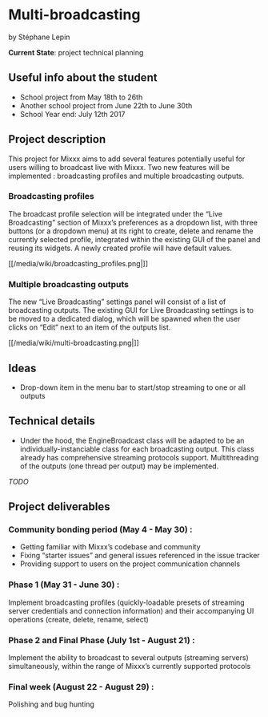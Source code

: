 # Multi-broadcasting

by Stéphane Lepin

**Current State**: project technical planning

## Useful info about the student

  - School project from May 18th to 26th
  - Another school project from June 22th to June 30th
  - School Year end: July 12th 2017

## Project description

This project for Mixxx aims to add several features potentially useful
for users willing to broadcast live with Mixxx. Two new features will be
implemented : broadcasting profiles and multiple broadcasting outputs.

### Broadcasting profiles

The broadcast profile selection will be integrated under the “Live
Broadcasting” section of Mixxx’s preferences as a dropdown list, with
three buttons (or a dropdown menu) at its right to create, delete and
rename the currently selected profile, integrated within the existing
GUI of the panel and reusing its widgets. A newly created profile will
have default values.

[[/media/wiki/broadcasting_profiles.png|]]

### Multiple broadcasting outputs

The new “Live Broadcasting” settings panel will consist of a list of
broadcasting outputs. The existing GUI for Live Broadcasting settings is
to be moved to a dedicated dialog, which will be spawned when the user
clicks on “Edit” next to an item of the outputs list.

[[/media/wiki/multi-broadcasting.png|]]

## Ideas

  - Drop-down item in the menu bar to start/stop streaming to one or all
    outputs

## Technical details

  - Under the hood, the EngineBroadcast class will be adapted to be an
    individually-instanciable class for each broadcasting output. This
    class already has comprehensive streaming protocols support.
    Multithreading of the outputs (one thread per output) may be
    implemented.

*TODO*

## Project deliverables

### Community bonding period (May 4 - May 30) :

  - Getting familiar with Mixxx’s codebase and community
  - Fixing “starter issues” and general issues referenced in the issue
    tracker
  - Providing support to users on the project communication channels

### Phase 1 (May 31 - June 30) :

Implement broadcasting profiles (quickly-loadable presets of streaming
server credentials and connection information) and their accompanying UI
operations (create, delete, rename, select)

### Phase 2 and Final Phase (July 1st - August 21) :

Implement the ability to broadcast to several outputs (streaming
servers) simultaneously, within the range of Mixxx’s currently supported
protocols

### Final week (August 22 - August 29) :

Polishing and bug hunting
